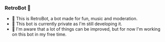 ### RetroBot 🤖

- 🔭 This is RetroBot, a bot made for fun, music and moderation.
- 🌱 This bot is currently private as I'm still developing it.
- 💬 I'm aware that a lot of things can be improved, but for now I'm working on this bot in my free time.
